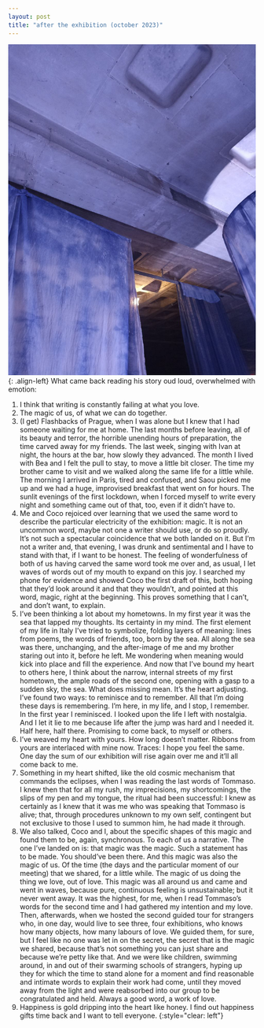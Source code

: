 ```yaml
---
layout: post
title: "after the exhibition (october 2023)"
---
```


![coco-lu](/assets/blog_posts/posts/aftertheexhibition.jpeg.jpg){: .align-left}
What came back reading his story oud loud, overwhelmed with emotion:
1.	I think that writing is constantly failing at what you love.
2.	The magic of us, of what we can do together.
3.	(I get) Flashbacks of Prague, when I was alone but I knew that I had someone waiting for me at home. The last months before leaving, all of its beauty and terror, the horrible unending hours of preparation, the time carved away for my friends. The last week, singing with Ivan at night, the hours at the bar, how slowly they advanced. The month I lived with Bea and I felt the pull to stay, to move a little bit closer. The time my brother came to visit and we walked along the same life for a little while. The morning I arrived in Paris, tired and confused, and Saou picked me up and we had a huge, improvised breakfast that went on for hours. The sunlit evenings of the first lockdown, when I forced myself to write every night and something came out of that, too, even if it didn’t have to.
4.	Me and Coco rejoiced over learning that we used the same word to describe the particular electricity of the exhibition: magic. It is not an uncommon word, maybe not one a writer should use, or do so proudly. It’s not such a spectacular coincidence that we both landed on it. But I’m not a writer and, that evening, I was drunk and sentimental and I have to stand with that, if I want to be honest. The feeling of wonderfulness of both of us having carved the same word took me over and, as usual, I let waves of words out of my mouth to expand on this joy. I searched my phone for evidence and showed Coco the first draft of this, both hoping that they’d look around it and that they wouldn’t, and pointed at this word, magic, right at the beginning. This proves something that I can’t, and don’t want, to explain.
5.	I’ve been thinking a lot about my hometowns. In my first year it was the sea that lapped my thoughts. Its certainty in my mind. The first element of my life in Italy I’ve tried to symbolize, folding layers of meaning: lines from poems, the words of friends, too, born by the sea. All along the sea was there, unchanging, and the after-image of me and my brother staring out into it, before he left. Me wondering when meaning would kick into place and fill the experience. And now that I’ve bound my heart to others here, I think about the narrow, internal streets of my first hometown, the ample roads of the second one, opening with a gasp to a sudden sky, the sea. What does missing mean. It’s the heart adjusting. I’ve found two ways: to reminisce and to remember. All that I’m doing these days is remembering. I’m here, in my life, and I stop, I remember. In the first year I reminisced. I looked upon the life I left with nostalgia. And I let it lie to me because life after the jump was hard and I needed it. Half here, half there. Promising to come back, to myself or others.
6.	I’ve weaved my heart with yours. How long doesn’t matter. Ribbons from yours are interlaced with mine now. Traces: I hope you feel the same. One day the sum of our exhibition will rise again over me and it’ll all come back to me.
7.	Something in my heart shifted, like the old cosmic mechanism that commands the eclipses, when I was reading the last words of Tommaso. I knew then that for all my rush, my imprecisions, my shortcomings, the slips of my pen and my tongue, the ritual had been successful: I knew as certainly as I knew that it was me who was speaking that Tommaso is alive; that, through procedures unknown to my own self, contingent  but not exclusive to those I used to summon him, he had made it through.
8.	We also talked, Coco and I, about the specific shapes of this magic and found them to be, again, synchronous. To each of us a narrative. The one I’ve landed on is: that magic was the magic. Such a statement has to be made. You should’ve been there. And this magic was also the magic of us. Of the time (the days and the particular moment of our meeting) that we shared, for a little while. The magic of us doing the thing we love, out of love. This magic was all around us and came and went in waves, because pure, continuous feeling is unsustainable; but it never went away. It was the highest, for me, when I read Tommaso’s words for the second time and I had gathered my intention and my love. Then, afterwards, when we hosted the second guided tour for strangers who, in one day, would live to see three, four exhibitions, who knows how many objects, how many labours of love. We guided them, for sure, but I feel like no one was let in on the secret, the secret that is the magic we shared, because that’s not something you can just share and because we’re petty like that. And we were like children, swimming around, in and out of their swarming schools of strangers, hyping up they for which the time to stand alone for a moment and find reasonable and intimate words to explain their work had come, until they moved away from the light and were reabsorbed into our group to be congratulated and held. Always a good word, a work of love.
9.	Happiness is gold dripping into the heart like honey. I find out happiness gifts time back and I want to tell everyone.
{:style="clear: left"}
